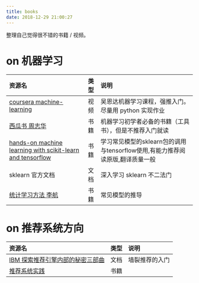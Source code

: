 ```yaml
---
title: books
date: 2018-12-29 21:00:27
---
```

整理自己觉得很不错的书籍 / 视频。

# on 机器学习

|资源名|类型|说明|
|:--|:--:|:--|
|[coursera machine-learning](https://www.coursera.org/learn/machine-learning)|视频|吴恩达机器学习课程，强推入门。尽量用 python 实现作业|
|[西瓜书 周志华](https://book.douban.com/subject/26708119/)|书籍|机器学习初学者必备的书籍（工具书），但是不推荐入门就读|
|[hands-on machine learning with scikit-learn and tensorflow](https://book.douban.com/subject/26840215/)|书籍|学习常见模型的sklearn包的调用与tensorflow使用,有能力推荐阅读原版,翻译质量一般|
|sklearn 官方文档|文档|深入学习 sklearn 不二法门|
|[统计学习方法 李航](https://book.douban.com/subject/10590856/)|书籍|常见模型的推导||

# on 推荐系统方向

|资源名|类型|说明|
|:--|:--:|:--|
|[IBM 探索推荐引擎内部的秘密三部曲](https://www.ibm.com/developerworks/cn/opensource/os-recommender1/index.html?mhq=%E6%8E%A8%E8%8D%90%E7%B3%BB%E7%BB%9F&mhsrc=ibmsearch_a)|文档|墙裂推荐的入门|
|[推荐系统实践](https://book.douban.com/subject/10769749/) |书籍|||

<!-- # on JAVA

|资源名|类型|说明|
|:--:|:--:|:--:| -->